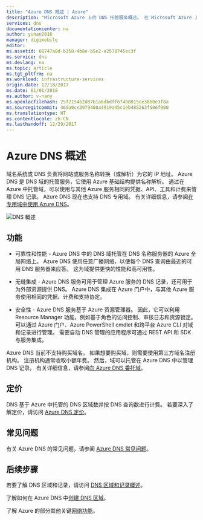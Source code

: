 ```yaml
---
title: "Azure DNS 概述 | Azure"
description: "Microsoft Azure 上的 DNS 托管服务概述。 在 Microsoft Azure 上托管域。"
services: dns
documentationcenter: na
author: yunan2016
manager: digimobile
editor: 
ms.assetid: 68747a0d-b358-4b8e-b5e2-e2570745ec3f
ms.service: dns
ms.devlang: na
ms.topic: article
ms.tgt_pltfrm: na
ms.workload: infrastructure-services
origin.date: 12/18/2017
ms.date: 01/01/2018
ms.author: v-nany
ms.openlocfilehash: 25f2154b2d87b1a6dbdff6f4b8015ce3860e3f8a
ms.sourcegitcommit: 469a0ce3979408a4919a45c1eb485263f506f900
ms.translationtype: HT
ms.contentlocale: zh-CN
ms.lasthandoff: 12/29/2017
---
```

# <a name="azure-dns-overview"></a>Azure DNS 概述

域名系统或 DNS 负责将网站或服务名称转换（或解析）为它的 IP 地址。 Azure DNS 是 DNS 域的托管服务，它使用 Azure 基础结构提供名称解析。 通过在 Azure 中托管域，可以使用与其他 Azure 服务相同的凭据、API、工具和计费来管理 DNS 记录。 Azure DNS 现在也支持 DNS 专用域。 有关详细信息，请参阅[在专用域中使用 Azure DNS](private-dns-overview.md)。

![DNS 概述](./media/dns-overview/scenario.png)

## <a name="features"></a>功能

* 可靠性和性能 - Azure DNS 中的 DNS 域托管在 DNS 名称服务器的 Azure 全局网络上。 Azure DNS 使用任意广播网络，以便每个 DNS 查询由最近的可用 DNS 服务器来应答。 这为域提供更快的性能和高可用性。

* 无缝集成 - Azure DNS 服务可用于管理 Azure 服务的 DNS 记录，还可用于为外部资源提供 DNS。 Azure DNS 集成在 Azure 门户中，与其他 Azure 服务使用相同的凭据、计费和支持协定。

* 安全性 - Azure DNS 服务基于 Azure 资源管理器。 因此，它可以利用 Resource Manager 功能，例如基于角色的访问控制、审核日志和资源锁定。 可以通过 Azure 门户、Azure PowerShell cmdlet 和跨平台 Azure CLI 对域和记录进行管理。 需要自动 DNS 管理的应用程序可通过 REST API 和 SDK 与服务集成。

Azure DNS 当前不支持购买域名。 如果想要购买域，则需要使用第三方域名注册机构。 注册机构通常收取小额年费。 然后，域可以托管在 Azure DNS 中以管理 DNS 记录。 有关详细信息，请参阅[向 Azure DNS 委托域](dns-domain-delegation.md)。

## <a name="pricing"></a>定价

DNS 基于 Azure 中托管的 DNS 区域数并按 DNS 查询数进行计费。 若要深入了解定价，请访问 [Azure DNS 定价](https://azure.microsoft.com/pricing/details/dns/)。

## <a name="faq"></a>常见问题

有关 Azure DNS 的常见问题，请参阅 [Azure DNS 常见问题](dns-faq.md)。

## <a name="next-steps"></a>后续步骤

若要了解 DNS 区域和记录，请访问 [DNS 区域和记录概述](dns-zones-records.md)。

了解如何在 Azure DNS 中[创建 DNS 区域](./dns-getstarted-create-dnszone-portal.md)。

了解 Azure 的部分其他关键[网络功能](../networking/networking-overview.md)。

